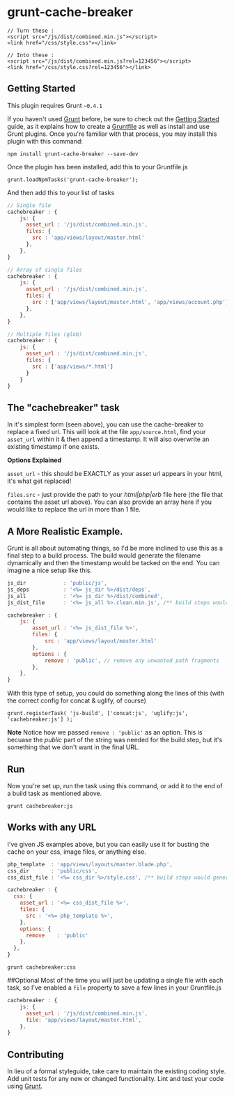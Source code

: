 # grunt-cache-breaker


    // Turn these : 
    <script src="/js/dist/combined.min.js"></script>
    <link href="/css/style.css"></link>

    // Into these :
    <script src="/js/dist/combined.min.js?rel=123456"></script>
    <link href="/css/style.css?rel=123456"></link>


## Getting Started
This plugin requires Grunt `~0.4.1`

If you haven't used [Grunt](http://gruntjs.com/) before, be sure to check out the [Getting Started](http://gruntjs.com/getting-started) guide, as it explains how to create a [Gruntfile](http://gruntjs.com/sample-gruntfile) as well as install and use Grunt plugins. Once you're familiar with that process, you may install this plugin with this command:

```shell
npm install grunt-cache-breaker --save-dev
```
Once the plugin has been installed, add this to your Gruntfile.js

    grunt.loadNpmTasks('grunt-cache-breaker');

And then add this to your list of tasks

```js
// Single file
cachebreaker : {
    js: {
      asset_url : '/js/dist/combined.min.js',
      files: {
        src : 'app/views/layout/master.html'
      },
    },
}
```
```js
// Array of single files
cachebreaker : {
    js: {
      asset_url : '/js/dist/combined.min.js',
      files: {
        src : ['app/views/layout/master.html', 'app/views/account.php']
      },
    },
}
```
```js
// Multiple files (glob)
cachebreaker : {
    js: {
      asset_url : '/js/dist/combined.min.js',
      files: {
        src : ['app/views/*.html']
      }
    }
}
```
## The "cachebreaker" task
In it's simplest form (seen above), you can use the cache-breaker to replace a fixed url. This will look at the file `app/source.html`, find your `asset_url` within it & then append a timestamp. It will also overwrite an existing timestamp if one exists.


**Options Explained**

`asset_url` - this should be EXACTLY as your asset url appears in your html, it's what get replaced!

`files.src` - just provide the path to your *html|php|erb* file here (the file that contains the asset url above). You can also provide an array here if you would like to replace the url in more than 1 file.

## A More Realistic Example.
Grunt is all about automating things, so I'd be more inclined to use this as a final step to a build process. The build would generate the filename dynamically and then the timestamp would be tacked on the end. You can imagine a nice setup like this.

```js
js_dir            : 'public/js',
js_deps           : '<%= js_dir %>/dist/deps',
js_all            : '<%= js_dir %>/dist/combined',
js_dist_file      : '<%= js_all %>.clean.min.js', /** build steps would generate this file **/

cachebreaker : {
    js: {
        asset_url : '<%= js_dist_file %>',
        files: {
            src : 'app/views/layout/master.html'
        },
        options : {
            remove : 'public', // remove any unwanted path fragments
        },
    },
}
```

With this type of setup, you could do something along the lines of this (with the correct config for concat & uglify, of course)

```shell
grunt.registerTask( 'js-build', ['concat:js', 'uglify:js', 'cachebreaker:js'] );
```

**Note**
Notice how we passed `remove : 'public'` as an option. This is becuase the *public* part of the string was needed for the build step, but it's something that we don't want in the final URL.

## Run
Now you're set up, run the task using this command, or add it to the end of a build task as mentioned above.

    grunt cachebreaker:js

## Works with any URL
I've given JS examples above, but you can easily use it for busting the cache on your css, image files, or anything else.

```js
php_template  : 'app/views/layouts/master.blade.php',
css_dir       : 'public/css',
css_dist_file : '<%= css_dir %>/style.css', /** build steps would generate this file **/

cachebreaker : {
  css: {
    asset_url : '<%= css_dist_file %>',
    files: {
      src : '<%= php_template %>',
    },
    options: {
      remove    : 'public' 
    },
  },
}
```

```shell
grunt cachebreaker:css
```

##Optional
Most of the time you will just be updating a single file with each task, so I've enabled a `file` property to save a few lines in your Gruntfile.js
```js
cachebreaker : {
    js: {
      asset_url : '/js/dist/combined.min.js',
      file: 'app/views/layout/master.html',
    },
}
```

## Contributing
In lieu of a formal styleguide, take care to maintain the existing coding style. Add unit tests for any new or changed functionality. Lint and test your code using [Grunt](http://gruntjs.com/).

